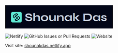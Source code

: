![](./public/header.png)

![Netlify](https://img.shields.io/netlify/42aa4acb-660a-4a83-b6df-de5bb77097ae?style=for-the-badge&logo=netlify)
![GitHub Issues or Pull Requests](https://img.shields.io/github/issues/dasShounak/blog?style=for-the-badge)
![Website](https://img.shields.io/website?url=https%3A%2F%2Fshounakdas.netlify.app%2F&style=for-the-badge&logo=internetarchive)

Visit site: [shounakdas.netlify.app](https://shounakdas.netlify.app/)
